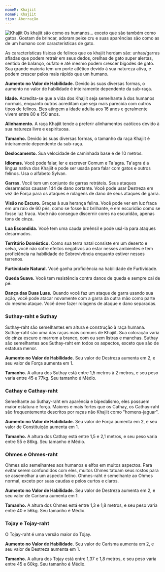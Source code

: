 ```yaml
---
nomeM: Khajiit
nomeF: Khajiit
tipo: Aberração
---
```

![Khajiit](Khajiit.png)
Os khajiit são como os humanos... exceto que são também como gatos. Gostam de brincar, adoram peixe cru e suas aparências são como as de um humano com características de gato.

As características físicas de felinos que os khajiit herdam são: unhas/garras afiadas que podem retrair em seus dedos, orelhas de gato super alertas, sentido de balanço, oufato e até mesmo podem crescer bigodes de gato. Sua grande maioria tem um porte atlético devido à sua natureza ativa, e podem crescer pelos mais rápido que um humano.

**Aumento no Valor de Habilidade.** Devido às suas diversas formas, o aumento no valor de habilidade é inteiramente dependente da sub-raça.

**Idade.** Acredita-se que a vida dos Khajiit seja semelhante à dos humanos normais, enquanto outros acreditam que seja mais parecida com outros tipos de felinos. Eles atingem a idade adulta aos 16 anos e geralmente vivem entre 80 e 150 anos.

**Alinhamento.** A raça Khajiit tende a preferir alinhamentos caóticos devido à sua natureza livre e espirituosa.

**Tamanho.** Devido às suas diversas formas, o tamanho da raça Khajiit é inteiramente dependente da sub-raça.

**Deslocamento.** Sua velocidade de caminhada base é de 10 metros.

**Idiomas.** Você pode falar, ler e escrever Comum e Ta'agra. Ta'agra é a língua nativa dos Khajiit e pode ser usada para falar com gatos e outros felinos. Usa o alfabeto Sylvan.

**Garras.** Você tem um conjunto de garras retráteis. Seus ataques desarmados causam 1d4 de dano cortante. Você pode usar Destreza em vez de Força para os ataques e rolagens de dano de seus ataques de garra.

**Visão no Escuro.** Graças à sua herança felina. Você pode ver em luz fraca em um raio de 60 pés, como se fosse luz brilhante, e em escuridão como se fosse luz fraca. Você não consegue discernir cores na escuridão, apenas tons de cinza.

**Lua Escondida.** Você tem uma cauda preênsil e pode usá-la para ataques desarmados.

**Território Doméstico.** Como sua terra natal consiste em um deserto e selva, você não sofre efeitos negativos ao estar nesses ambientes e tem proficiência na habilidade de Sobrevivência enquanto estiver nesses terrenos.

**Furtividade Natural.** Você ganha proficiência na habilidade de Furtividade.

**Queda Suave.** Você tem resistência contra danos de queda e sempre cai de pé.

**Dança das Duas Luas.** Quando você faz um ataque de garra usando sua ação, você pode atacar novamente com a garra da outra mão como parte do mesmo ataque. Você deve fazer rolagens de ataque e dano separadas.
### Suthay-raht e Suthay
Suthay-raht são semelhantes em altura e construção à raça humana. Suthay-raht são uma das raças mais comuns de Khajiit. Sua coloração varia de cinza escuro e marrom a branco, com ou sem listras e manchas. Suthay são semelhantes aos Suthay-raht em todos os aspectos, exceto que são de estatura menor.

**Aumento no Valor de Habilidade.** Seu valor de Destreza aumenta em 2, e seu valor de Força aumenta em 1.

**Tamanho.** A altura dos Suthay está entre 1,5 metros à 2 metros, e seu peso varia entre 45 e 77kg. Seu tamanho é Médio.
### Cathay e Cathay-raht
Semelhante ao Suthay-raht em aparência e bipedalismo, eles possuem maior estatura e força. Maiores e mais fortes que os Cathay, os Cathay-raht são frequentemente descritos por raças não Khajiit como "homens-jaguar".

**Aumento no Valor de Habilidade.** Seu valor de Força aumenta em 2, e seu valor de Constituição aumenta em 1.

**Tamanho.** A altura dos Cathay está entre 1,5 e 2,1 metros, e seu peso varia entre 55 e 86kg. Seu tamanho é Médio.
### Ohmes e Ohmes-raht
Ohmes são semelhantes aos humanos e elfos em muitos aspectos. Para evitar serem confundidos com eles, muitos Ohmes tatuam seus rostos para se assemelhar a um aspecto felino. Ohmes-raht é semelhante ao Ohmes normal, exceto por suas caudas e pelos curtos e claros.

**Aumento no Valor de Habilidade.** Seu valor de Destreza aumenta em 2, e seu valor de Carisma aumenta em 1.

**Tamanho.** A altura dos Ohmes está entre 1,3 e 1,8 metros, e seu peso varia entre 40 e 56kg. Seu tamanho é Médio.
### Tojay e Tojay-raht
O Tojay-raht é uma versão maior do Tojay.

**Aumento no Valor de Habilidade.** Seu valor de Carisma aumenta em 2, e seu valor de Destreza aumenta em 1.

**Tamanho.** A altura dos Tojay está entre 1,37 e 1,8 metros, e seu peso varia entre 45 e 60kg. Seu tamanho é Médio.